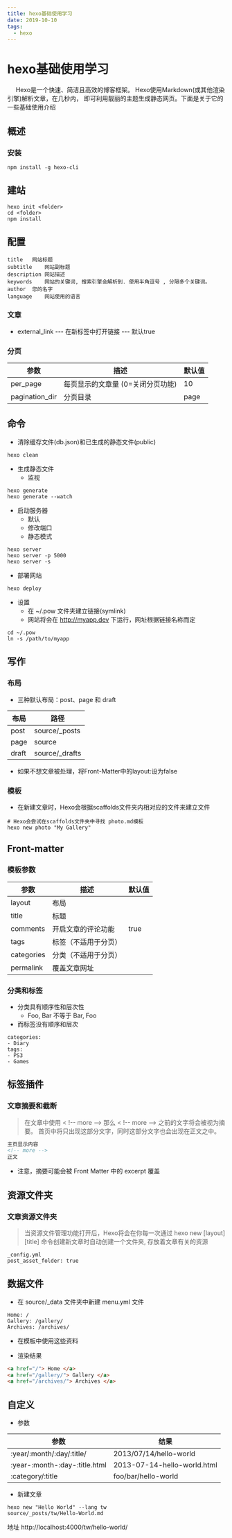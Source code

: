 ```yaml
---
title: hexo基础使用学习
date: 2019-10-10
tags:
  - hexo
---
```


# hexo基础使用学习

<span>
&nbsp;&nbsp;&nbsp;&nbsp;
Hexo是一个快速、简洁且高效的博客框架。
Hexo使用Markdown(或其他渲染引擎)解析文章，在几秒内，
即可利用靓丽的主题生成静态网页。下面是关于它的一些基础使用介绍
</span>

<!-- more -->

## 概述

### 安装

```shell
npm install -g hexo-cli
```

## 建站

```
hexo init <folder>
cd <folder>
npm install
```

## 配置

```
title	网站标题
subtitle	网站副标题
description	网站描述
keywords	网站的关键词, 搜索引擎会解析到. 使用半角逗号 , 分隔多个关键词。
author	您的名字
language	网站使用的语言
```

### 文章

- external_link --- 在新标签中打开链接 --- 默认true

### 分页

| 参数           | 描述                              | 默认值 |
| -------------- | --------------------------------- | ------ |
| per_page       | 每页显示的文章量 (0=关闭分页功能) | 10     |
| pagination_dir | 分页目录                          | page   |

## 命令

- 清除缓存文件(db.json)和已生成的静态文件(public)

```shell
hexo clean
```

- 生成静态文件
  - 监视

```shell
hexo generate
hexo generate --watch
```

- 启动服务器
  - 默认
  - 修改端口
  - 静态模式

```shell
hexo server
hexo server -p 5000
hexo server -s
```

- 部署网站

```shell
hexo deploy
```

- 设置
  - 在 ~/.pow 文件夹建立链接(symlink)
  - 网站将会在 http://myapp.dev 下运行，网址根据链接名称而定

```shell
cd ~/.pow
ln -s /path/to/myapp
```

## 写作

### 布局

- 三种默认布局：post、page 和 draft

| 布局  | 路径            |
| ----- | --------------- |
| post  | source/\_posts  |
| page  | source          |
| draft | source/\_drafts |

- 如果不想文章被处理，将Front-Matter中的layout:设为false

### 模板

- 在新建文章时，Hexo会根据scaffolds文件夹内相对应的文件来建立文件

```shell
# Hexo会尝试在scaffolds文件夹中寻找 photo.md模板
hexo new photo "My Gallery"
```

## Front-matter

### 模板参数

| 参数       | 描述                 | 默认值 |
| ---------- | -------------------- | ------ |
| layout     | 布局                 |        |
| title      | 标题                 |        |
| comments   | 开启文章的评论功能   | true   |
| tags       | 标签（不适用于分页） |        |
| categories | 分类（不适用于分页） |        |
| permalink  | 覆盖文章网址         |

### 分类和标签

- 分类具有顺序性和层次性
  - Foo, Bar 不等于 Bar, Foo
- 而标签没有顺序和层次

```
categories:
- Diary
tags:
- PS3
- Games
```

## 标签插件

### 文章摘要和截断

> 在文章中使用 < !-- more --> 那么 < !-- more --> 之前的文字将会被视为摘要。
> 首页中将只出现这部分文字，同时这部分文字也会出现在正文之中。

```html
主页显示内容
<!-- more -->
正文
```

- 注意，摘要可能会被 Front Matter 中的 excerpt 覆盖

## 资源文件夹

### 文章资源文件夹

> 当资源文件管理功能打开后，Hexo将会在你每一次通过 hexo new [layout] [title]
> 命令创建新文章时自动创建一个文件夹, 存放着文章有关的资源

```
_config.yml
post_asset_folder: true
```

## 数据文件

- 在 source/\_data 文件夹中新建 menu.yml 文件

```
Home: /
Gallery: /gallery/
Archives: /archives/
```

- 在模板中使用这些资料

- 渲染结果

```html
<a href="/"> Home </a>
<a href="/gallery/"> Gallery </a>
<a href="/archives/"> Archives </a>
```

## 自定义

- 参数

| 参数                          | 结果                        |
| ----------------------------- | --------------------------- |
| :year/:month/:day/:title/     | 2013/07/14/hello-world      |
| :year-:month-:day-:title.html | 2013-07-14-hello-world.html |
| :category/:title              | foo/bar/hello-world         |

- 新建文章

```
hexo new "Hello World" --lang tw
source/_posts/tw/Hello-World.md
```

地址 http://localhost:4000/tw/hello-world/
